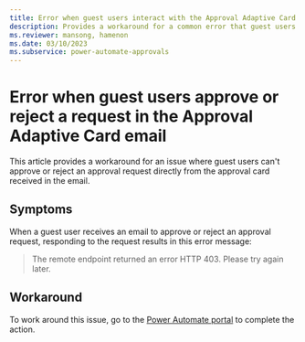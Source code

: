 ```yaml
---
title: Error when guest users interact with the Approval Adaptive Card email
description: Provides a workaround for a common error that guest users receive when working with approvals.
ms.reviewer: mansong, hamenon
ms.date: 03/10/2023
ms.subservice: power-automate-approvals
---
```

# Error when guest users approve or reject a request in the Approval Adaptive Card email

This article provides a workaround for an issue where guest users can't approve or reject an approval request directly from the approval card received in the email.

## Symptoms

When a guest user receives an email to approve or reject an approval request, responding to the request results in this error message:

> The remote endpoint returned an error HTTP 403. Please try again later.

## Workaround

To work around this issue, go to the [Power Automate portal](https://make.powerautomate.com) to complete the action.
